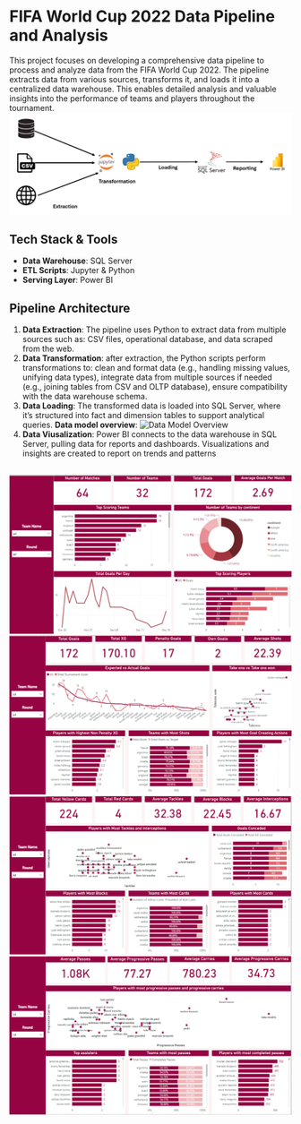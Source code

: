 # FIFA World Cup 2022 Data Pipeline and Analysis
This project focuses on developing a comprehensive data pipeline to process and analyze data from the FIFA World Cup 2022. The pipeline extracts data from various sources, transforms it, 
and loads it into a centralized data warehouse. This enables detailed analysis and valuable insights into the performance of teams and players throughout the tournament.
![pipeline architecture](Pipeline%20Architecture.png)

## Tech Stack & Tools
- **Data Warehouse**: SQL Server
- **ETL Scripts**: Jupyter & Python
- **Serving Layer**: Power BI

## Pipeline Architecture
1. **Data Extraction**: The pipeline uses Python to extract data from multiple sources such as: CSV files, operational database, and data scraped from the web.
2. **Data Transformation**: after extraction, the Python scripts perform transformations to: clean and format data (e.g., handling missing values, unifying data types),
integrate data from multiple sources if needed (e.g., joining tables from CSV and OLTP database), ensure compatibility with the data warehouse schema.
3. **Data Loading**: The transformed data is loaded into SQL Server, where it’s structured into fact and dimension tables to support analytical queries. **Data model overview**:
![Data Model Overview](https://github.com/user-attachments/assets/39bb65db-6aa8-4b99-978b-f5f619104fe4)
4. **Data Viusalization**: Power BI connects to the data warehouse in SQL Server, pulling data for reports and dashboards. Visualizations and insights are created to report on trends and patterns

## 
![Overview Page](Reporting/Overview.png)
![Attacking Page](Reporting/Attacking.png)
![Defending Page](Reporting/Defending.png)
![Passing and Carrying Page](Reporting/Passes%20and%20Carries.png)
